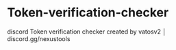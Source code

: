 # Token-verification-checker
discord Token verification checker created by vatosv2 │ discord.gg/nexustools
